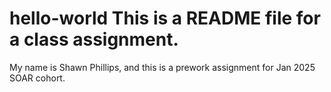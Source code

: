 # hello-world This is a README file for a class assignment.
My name is Shawn Phillips, and this is a prework assignment for Jan 2025 SOAR cohort.
